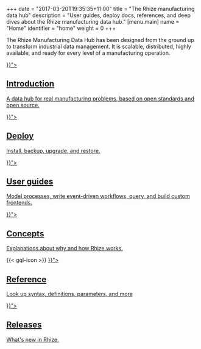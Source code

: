 +++
date = "2017-03-20T19:35:35+11:00"
title = "The Rhize manufacturing data hub"
description = "User guides, deploy docs, references, and deep dives about the Rhize manufacturing data hub."
[menu.main]
name = "Home"
identifier = "home"
weight = 0
+++

<div class="landing">
  <div class="hero">
    <p>
      The Rhize Manufacturing Data Hub has been designed from the ground up to transform industrial data management. It is scalable, distributed, highly available, and ready for every level of a manufacturing operation.
    </p>

  </div>
  <div class="item">
    <div class="icon"><i class="fa fa-info-circle" aria-hidden="true"></i></div>
    <a href="{{< relref "/get-started/introduction">}}">
      <h2>Introduction</h2>
      <p>
      A data hub for real manufacturing problems, based on open standards and open source.
      </p>
    </a>
  </div>

  <div class="item">
    <div class="icon"><i class="fa fa-building" aria-hidden="true"></i></div>
    <a href="{{< relref "/deploy">}}">
      <h2>Deploy</h2>
      <p>
      Install, backup, upgrade, and restore.
      </p>
    </a>
  </div>
  <div class="item">
    <div class="icon"><i class="fa fa-wrench" aria-hidden="true"></i></div>
    <a href="{{< relref "/how-to">}}">
      <h2>User guides</h2>
      <p>
      Model processes, write event-driven workflows, query, and build custom frontends.
      </p>
    </a>
  </div>
  <div class="item">
    <div class="icon"><i class="lni lni-keyword-research" aria-hidden="true"></i></div>
    <a href="{{< relref "/concepts/datahub">}}">
      <h2>Concepts</h2>
      <p>
      Explanations about why and how Rhize works.
      </p>
    </a>
  </div>
  <div class="item">
    {{< gql-icon >}}
    <a  href="{{< relref "/reference">}}">
      <h2>Reference</h2>
      <p>
      Look up syntax, definitions, parameters, and more
      </p>
    </a>
  </div>
  <div class="item">
    <div class="icon"><i class="fa fa-level-up" aria-hidden="true"></i></div>
    <a href="{{< relref "/releases">}}">
      <h2>Releases</h2>
      <p>
        What's new in Rhize.
      </p>
    </a>
  </div>

</div>

